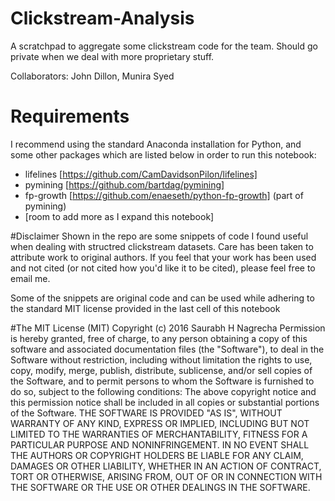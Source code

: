 # Clickstream-Analysis
A scratchpad to aggregate some clickstream code for the team. Should go private when we deal with more proprietary stuff.

Collaborators: John Dillon, Munira Syed

# Requirements

I recommend using the standard Anaconda installation for Python, and some other packages which are listed below in order to run this notebook:

* lifelines [https://github.com/CamDavidsonPilon/lifelines]
* pymining [https://github.com/bartdag/pymining]
* fp-growth [https://github.com/enaeseth/python-fp-growth] (part of pymining)
* [room to add more as I expand this notebook]

#Disclaimer
Shown in the repo are some snippets of code I found useful when dealing with structred clickstream datasets. Care has been taken to attribute work to original authors. If you feel that your work has been used and not cited (or not cited how you'd like it to be cited), please feel free to email me.

Some of the snippets are original code and can be used while adhering to the standard MIT license provided in the last cell of this notebook


#The MIT License (MIT)
Copyright (c) 2016 Saurabh H Nagrecha
Permission is hereby granted, free of charge, to any person obtaining a copy of this software and associated documentation files (the "Software"), to deal in the Software without restriction, including without limitation the rights to use, copy, modify, merge, publish, distribute, sublicense, and/or sell copies of the Software, and to permit persons to whom the Software is furnished to do so, subject to the following conditions:
The above copyright notice and this permission notice shall be included in all copies or substantial portions of the Software.
THE SOFTWARE IS PROVIDED "AS IS", WITHOUT WARRANTY OF ANY KIND, EXPRESS OR IMPLIED, INCLUDING BUT NOT LIMITED TO THE WARRANTIES OF MERCHANTABILITY, FITNESS FOR A PARTICULAR PURPOSE AND NONINFRINGEMENT. IN NO EVENT SHALL THE AUTHORS OR COPYRIGHT HOLDERS BE LIABLE FOR ANY CLAIM, DAMAGES OR OTHER LIABILITY, WHETHER IN AN ACTION OF CONTRACT, TORT OR OTHERWISE, ARISING FROM, OUT OF OR IN CONNECTION WITH THE SOFTWARE OR THE USE OR OTHER DEALINGS IN THE SOFTWARE.
